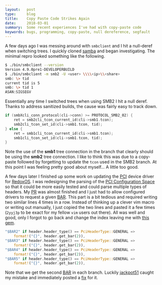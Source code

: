 ```yaml
---
layout:   post
type:     blog
title:    Copy Paste Code Strikes Again
date:     2018-03-01
summary:  Some recent experiences I've had with copy-paste code
keywords: bugs, programming, copy-paste, null dereference, segfault
---
```


A few days ago I was messing around with `smbclient` and I hit a null-deref
when switching trees. I quickly cloned [samba] and began investigating.
The minimal repro looked something like the following.

```sh
$ ./bin/smbclient --version
Version 4.9.0pre1-DEVELOPERBUILD
$ ./bin/smbclient -m smb2 -U <user> \\\\<ip>\\<share>
smb: \> tid
current tid is 5
smb: \> tid 1
ASAN:SIGSEGV
```

Essentially any time I switched trees when using SMB2 I hit a null
deref. Thanks to address sanitized builds, the cause was fairly
easy to track down.

```c
if (smbXcli_conn_protocol(cli->conn) >= PROTOCOL_SMB2_02) {
    ret = smb2cli_tcon_current_id(cli->smb1.tcon);
    smb2cli_tcon_set_id(cli->smb1.tcon, tid);
} else {
    ret = smb1cli_tcon_current_id(cli->smb1.tcon);
    smb1cli_tcon_set_id(cli->smb1.tcon, tid);
}
```

Note the use of the **smb1** tree connection in the branch that
clearly should be using the **smb2** tree connection. I like to
think this was due to a copy-paste followed by forgetting to
update the `tcon` used in the SMB2 branch. At this point I was
feeling pretty good about myself... A little too good.

A few days later I finished up some work on updating the [PCI]
device driver for [RedoxOS]. I was redesigning the parsing of the
[PCI Configuration Space] so that it could be more easily tested
and could parse multiple types of headers. My [PR] was almost finished
and I just had to allow configured drivers to request a given [BAR].
This part is a bit tedious and required writing two similar lines 4
times in a row. Instead of thinking up a clever vim macro or writing
out manually, I just copied the two lines and pasted it a few
times (`2yyj3p` to be exact for my fellow `vim` users out there).
All was well and good, only I forgot to go back and change the index
leaving me with [this gem].

```rust
"$BAR2" if header.header_type() == PciHeaderType::GENERAL =>
    format!("{}", header.get_bar(2)),
"$BAR3" if header.header_type() == PciHeaderType::GENERAL =>
    format!("{}", header.get_bar(2)),
"$BAR4" if header.header_type() == PciHeaderType::GENERAL =>
    format!("{}", header.get_bar(2)),
"$BAR5" if header.header_type() == PciHeaderType::GENERAL =>
    format!("{}", header.get_bar(2)),
```

Note that we get the second [BAR] in each branch. Luckily [jackpot51]
caught my mistake and immediately posted a [fix] for it.

[samba]: https://www.samba.org/
[PCI]: https://en.wikipedia.org/wiki/Conventional_PCI
[PCI Configuration Space]: https://en.wikipedia.org/wiki/PCI_configuration_space
[RedoxOS]: https://www.redox-os.org/
[PR]: https://github.com/redox-os/drivers/pull/28
[BAR]: https://wiki.osdev.org/PCI#Base_Address_Registers
[this gem]: https://github.com/dlrobertson/drivers/blob/4d349192dacf3d103eef5cd38e06407f1dc1722d/pcid/src/main.rs#L119-L126
[jackpot51]: https://github.com/jackpot51
[fix]: https://github.com/redox-os/drivers/commit/7fbb2c32e265c0a2edb2fcf3c17ccddc64d5c283
